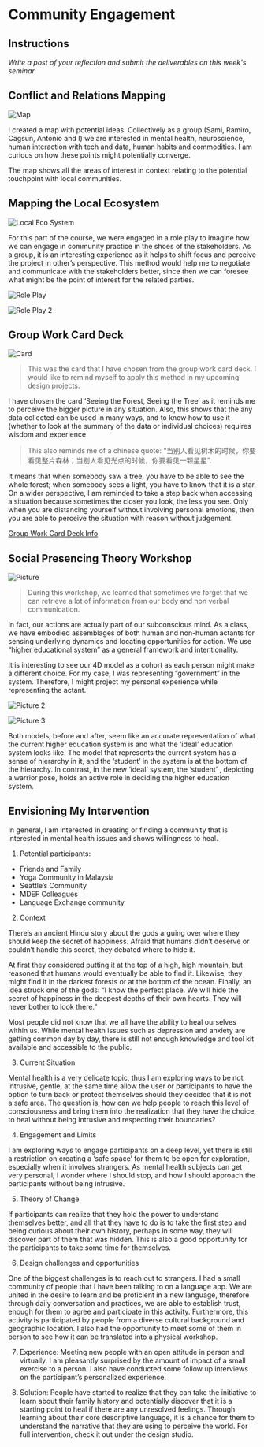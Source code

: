 # Community Engagement

## Instructions

*Write a post of your reflection and submit the deliverables on this week's seminar.*

## Conflict and Relations Mapping

![Map](../images/week6/1.jpg)

I created a map with potential ideas. Collectively as a group (Sami, Ramiro, Cagsun, Antonio and I) we are interested in mental health, neuroscience, human interaction with tech and data, human habits and commodities. I am curious on how these points might potentially converge.

The map shows all the areas of interest in context relating to the potential touchpoint with local communities.

##  Mapping the Local Ecosystem

![Local Eco System](../images/week6/2.JPG)

For this part of the course, we were engaged in a role play to imagine how we can engage in community practice in the shoes of the stakeholders. As a group, it is an interesting experience as it helps to shift focus and perceive the project in other’s perspective. This method would help me to negotiate and communicate with the stakeholders better, since then we can foresee what might be the point of interest for the related parties.

![Role Play](../images/week6/3.JPG)

![Role Play 2](../images/week6/4.JPG)

##  Group Work Card Deck

![Card](../images/week6/5.JPG)

>This was the card that I have chosen from the group work card deck. I would like to remind myself to apply this method in my upcoming design projects. 

I have chosen the card ‘Seeing the Forest, Seeing the Tree’ as it reminds me to perceive the bigger picture in any situation. Also, this shows that the any data collected can be used in many ways, and to know how to use it (whether to look at the summary of the data or individual choices) requires wisdom and experience. 

>This also reminds me of a chinese quote: “当别人看见树木的时候，你要看见整片森林；当别人看见光点的时候，你要看见一颗星星”. 

It means that when somebody saw a tree, you have to be able to see the whole forest; when somebody sees a light, you have to know  that it is a star. On a wider perspective, I am reminded to take a step back when accessing a situation because sometimes the closer you look, the less you see. Only when you are distancing yourself without involving personal emotions, then you are able to perceive the situation with reason without judgement.

[Group Work Card Deck Info](https://groupworksdeck.org/deck)

## Social Presencing Theory Workshop

![Picture](../images/week6/6.jpg)

>During this workshop, we learned that sometimes we forget that we can retrieve a lot of information from our body and non verbal communication. 

In fact, our actions are actually part of our subconscious mind. As a class, we have embodied assemblages of both human and non-human actants for sensing underlying dynamics and locating opportunities for action. We use “higher educational system” as a general framework and intentionality.

It is interesting to see our 4D model as a cohort as each person might make a different choice. For my case, I was representing “government” in the system. Therefore, I might project my personal experience while representing the actant. 

![Picture 2](../images/week6/7.JPG)

![Picture 3](../images/week6/8.JPG)

Both models, before and after, seem like an accurate representation of what the current higher education system is and what the ‘ideal’ education system looks like. The model that represents the current system has a sense of hierarchy in it, and the ‘student’ in the system is at the bottom of the hierarchy. In contrast, in the new ‘ideal’ system, the ‘student’ , depicting a warrior pose, holds an active role in deciding the higher education system. 

## Envisioning My Intervention

In general, I am interested in creating or finding a community that is interested in mental health issues and shows willingness to heal. 

1. Potential participants:
- Friends and Family
- Yoga Community in Malaysia
- Seattle’s Community
- MDEF Colleagues
- Language Exchange community

2. Context

There’s an ancient Hindu story about the gods arguing over where they should keep the secret of happiness. Afraid that humans didn’t deserve or couldn’t handle this secret, they debated where to hide it. 

At first they considered putting it at the top of a high, high mountain, but reasoned that humans would eventually be able to find it. Likewise, they might find it in the darkest forests or at the bottom of the ocean. Finally, an idea struck one of the gods: “I know the perfect place. We will hide the secret of happiness in the deepest depths of their own hearts. They will never bother to look there.”

Most people did not know that we all have the ability to heal ourselves within us. While mental health issues such as depression and anxiety are getting common day by day, there is still not enough knowledge and tool kit available and accessible to the public. 

3. Current Situation

Mental health is a very delicate topic, thus I am exploring ways to be not intrusive, gentle, at the same time allow the user or participants to have the option to turn back or protect themselves should they decided that it is not a safe area. The question is, how can we help people to reach this level of consciousness and bring them into the realization that they have the choice to heal without being intrusive and respecting their boundaries?

4. Engagement and Limits

I am exploring ways to engage participants on a deep level, yet there is still a restriction on creating a ‘safe space’ for them to be open for exploration, especially when it involves strangers. As mental health subjects can get very personal, I wonder where I should stop, and how I should approach the participants without being intrusive.

5. Theory of Change

If participants can realize that they hold the power to understand themselves better, and all that they have to do is to take the first step and being curious about their own history, perhaps in some way, they will discover part of them that was hidden. This is also a good opportunity for the participants to take some time for themselves.

6. Design challenges and opportunities

One of the biggest challenges is to reach out to strangers. I had a small community of people that I have been talking to on a language app. We are united in the desire to learn and be proficient in a new language, therefore through daily conversation and practices, we are able to establish trust, enough for them to agree and participate in this activity. Furthermore, this activity is participated by people from a diverse cultural background and geographic location. I also had the opportunity to meet some of them in person to see how it can be translated into a physical workshop.

7. Experience:
Meeting new people with an open attitude in person and virtually. I am pleasantly surprised by the amount of impact of a small exercise to a person. I also have conducted some follow up interviews on the participant’s personalized experience.

8. Solution:
People have started to realize that they can take the initiative to learn about their family history and potentially discover that it is a starting point to heal if there are any unresolved feelings. Through learning about their core descriptive language, it is a chance for them to understand the narrative that they are using to perceive the world. For full intervention, check it out under the design studio.
